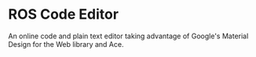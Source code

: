 # ROS Code Editor
An online code and plain text editor taking advantage of Google's Material Design for the Web library and Ace.
